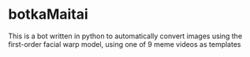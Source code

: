 # botkaMaitai
This is a bot written in python to automatically convert images using the first-order facial warp model, using one of 9 meme videos as templates
